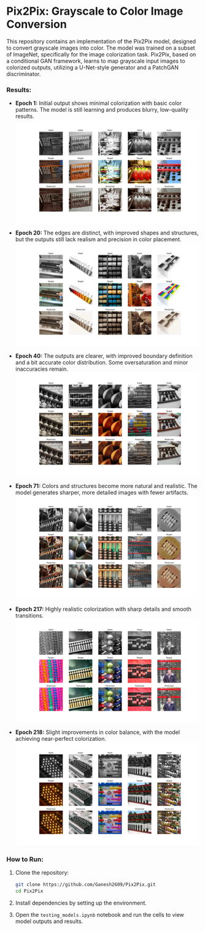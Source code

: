 # Pix2Pix: Grayscale to Color Image Conversion

This repository contains an implementation of the Pix2Pix model, designed to convert grayscale images into color. The model was trained on a subset of ImageNet, specifically for the image colorization task. Pix2Pix, based on a conditional GAN framework, learns to map grayscale input images to colorized outputs, utilizing a U-Net-style generator and a PatchGAN discriminator.

### Results:
- **Epoch 1:** Initial output shows minimal colorization with basic color patterns. The model is still learning and produces blurry, low-quality results.  
  ![Epoch 1](Results/Epoch_1.png)
  
- **Epoch 20:** The edges are distinct, with improved shapes and structures, but the outputs still lack realism and precision in color placement.  
  ![Epoch 20](Results/Epoch_20.png)
  
- **Epoch 40:** The outputs are clearer, with improved boundary definition and a bit accurate color distribution. Some oversaturation and minor inaccuracies remain.  
  ![Epoch 40](Results/Epoch_40.png)
  
- **Epoch 71:** Colors and structures become more natural and realistic. The model generates sharper, more detailed images with fewer artifacts.  
  ![Epoch 71](Results/Epoch_71.png)
  
- **Epoch 217:** Highly realistic colorization with sharp details and smooth transitions.  
  ![Epoch 217](Results/Epoch_217.png)
  
- **Epoch 218:** Slight improvements in color balance, with the model achieving near-perfect colorization.  
  ![Epoch 218](Results/Epoch_218.png)

### How to Run:
1. Clone the repository:
   ```bash
   git clone https://github.com/Ganesh2609/Pix2Pix.git
   cd Pix2Pix
   ```

2. Install dependencies by setting up the environment.

3. Open the `testing_models.ipynb` notebook and run the cells to view model outputs and results.
